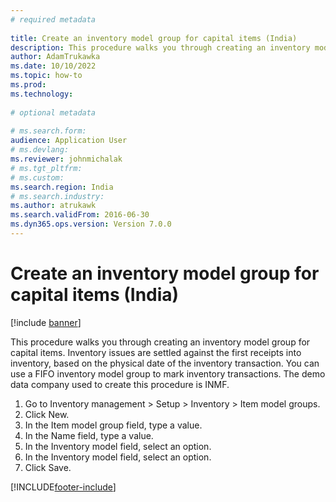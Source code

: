 ```yaml
--- 
# required metadata 
 
title: Create an inventory model group for capital items (India)
description: This procedure walks you through creating an inventory model group for capital items. 
author: AdamTrukawka
ms.date: 10/10/2022
ms.topic: how-to 
ms.prod:  
ms.technology:  
 
# optional metadata 
 
# ms.search.form:   
audience: Application User 
# ms.devlang:  
ms.reviewer: johnmichalak
# ms.tgt_pltfrm:  
# ms.custom:  
ms.search.region: India
# ms.search.industry: 
ms.author: atrukawk
ms.search.validFrom: 2016-06-30 
ms.dyn365.ops.version: Version 7.0.0 
---
```

# Create an inventory model group for capital items (India)

[!include [banner](../../includes/banner.md)]

This procedure walks you through creating an inventory model group for capital items. Inventory issues are settled against the first receipts into inventory, based on the physical date of the inventory transaction. You can use a FIFO inventory model group to mark inventory transactions. The demo data company used to create this procedure is INMF.

1. Go to Inventory management > Setup > Inventory > Item model groups.
2. Click New.
3. In the Item model group field, type a value.
4. In the Name field, type a value.
5. In the Inventory model field, select an option.
6. In the Inventory model field, select an option.
7. Click Save.



[!INCLUDE[footer-include](../../../includes/footer-banner.md)]
